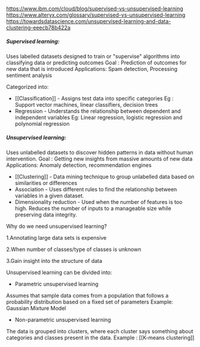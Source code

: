 https://www.ibm.com/cloud/blog/supervised-vs-unsupervised-learning
https://www.alteryx.com/glossary/supervised-vs-unsupervised-learning
https://towardsdatascience.com/unsupervised-learning-and-data-clustering-eeecb78b422a
##### Supervised learning:
Uses labelled datasets designed to train or "supervise" algorithms into classifying data or predicting outcomes
Goal : Prediction of outcomes for new data that is introduced
Applications: Spam detection, Processing sentiment analysis

Categorized into:

- [[Classification]] - Assigns test data into specific categories
Eg : Support vector machines, linear classifiers, decision trees
- Regression - Understands the relationship between dependent and independent variables
Eg: Linear regression, logistic regression and polynomial regression

##### Unsupervised learning:

Uses unlabelled datasets to discover hidden patterns in data without human intervention.
Goal : Getting new insights from massive amounts of new data
Applications: Anomaly detection, recommendation engines

- [[Clustering]] - Data mining technique to group unlabelled data based on similarities or differences
- Association - Uses different rules to find the relationship between variables in a given dataset.
- Dimensionality reduction - Used when the number of features is too high. Reduces the number of inputs to a manageable size while preserving data integrity.


Why do we need unsupervised learning?

1.Annotating large data sets is expensive

2.When number of classes/type of classes is unknown

3.Gain insight into the structure of data

Unsupervised learning can be divided into: 

- Parametric unsupervised learning

Assumes that sample data comes from a population that follows a probability distribution based on a fixed set of parameters
Example: Gaussian Mixture Model

- Non-parametric unsupervised learning

The data is grouped into clusters, where each cluster says something about categories and classes present in the data.
Example :  [[K-means clustering]]
